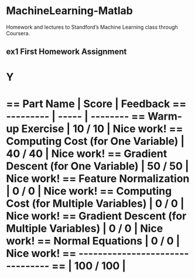 # MachineLearning-Matlab
Homework and lectures to Standford’s Machine Learning class through Coursera.

## ex1 First Homework Assignment

 Y
== 
==                                   Part Name |     Score | Feedback
==                                   --------- |     ----- | --------
==                            Warm-up Exercise |  10 /  10 | Nice work!
==           Computing Cost (for One Variable) |  40 /  40 | Nice work!
==         Gradient Descent (for One Variable) |  50 /  50 | Nice work!
==                       Feature Normalization |   0 /   0 | Nice work!
==     Computing Cost (for Multiple Variables) |   0 /   0 | Nice work!
==   Gradient Descent (for Multiple Variables) |   0 /   0 | Nice work!
==                            Normal Equations |   0 /   0 | Nice work!
==                                   --------------------------------
==                                             | 100 / 100 | 
== 
